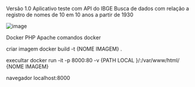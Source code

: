 Versão 1.0
Aplicativo teste com API do IBGE
Busca de dados com relação a registro de nomes de 10 em 10 anos a partir de 1930 

![image](https://user-images.githubusercontent.com/70297459/236641778-73127f77-366e-4c5d-9027-597aa1124e2b.png)

Docker PHP Apache
comandos docker

criar imagem
       docker build -t {NOME IMAGEM} .

execultar 
       docker run -it -p 8000:80 -v {PATH LOCAL }/:/var/www/html/ {NOME IMAGEM}

navegador 
localhost:8000
